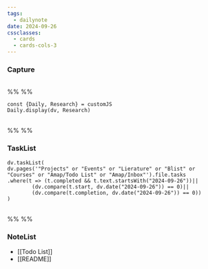 ```yaml
---
tags:
  - dailynote
date: 2024-09-26
cssclasses:
  - cards
  - cards-cols-3
---
```

### Capture    
<br>%% %%
```dataviewjs
const {Daily, Research} = customJS
Daily.display(dv, Research)
```
<br>%% %%
### TaskList 
```dataviewjs
dv.taskList(
dv.pages('"Projects" or "Events" or "Lierature" or "Blist" or "Courses" or "Amap/Todo List" or "Amap/Inbox"').file.tasks
.where(t => (t.completed && t.text.startsWith("2024-09-26"))||
		(dv.compare(t.start, dv.date("2024-09-26")) == 0)||
		(dv.compare(t.completion, dv.date("2024-09-26")) == 0))
)
```
<br>%% %%
### NoteList
- [[Todo List]]
- [[README]]

